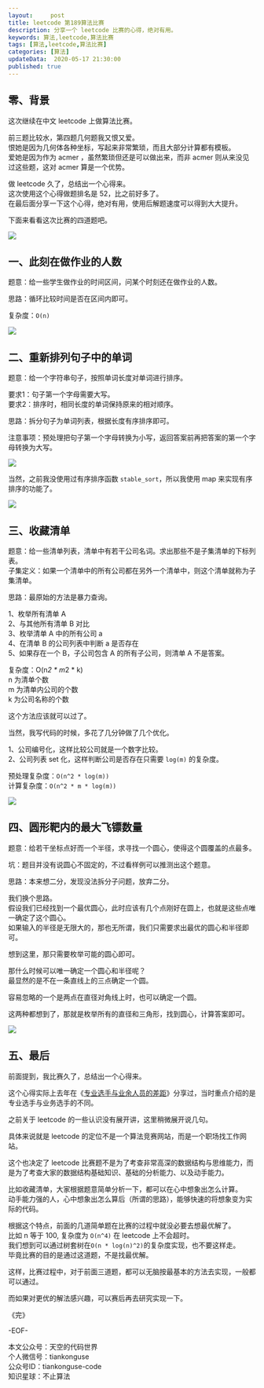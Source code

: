 ```yaml
---   
layout:     post  
title: leetcode 第189算法比赛
description: 分享一个 leetcode 比赛的心得，绝对有用。  
keywords: 算法,leetcode,算法比赛  
tags: [算法,leetcode,算法比赛]    
categories: [算法]  
updateData:  2020-05-17 21:30:00  
published: true  
---  
```



## 零、背景  


这次继续在中文 leetcode 上做算法比赛。  


前三题比较水，第四题几何题我又恨又爱。  
恨她是因为几何体各种坐标，写起来非常繁琐，而且大部分计算都有模板。  
爱她是因为作为 acmer ，虽然繁琐但还是可以做出来，而非 acmer 则从来没见过这些题，这对 acmer 算是一个优势。  


做 leetcode 久了，总结出一个心得来。  
这次使用这个心得做题排名是 52，比之前好多了。  
在最后面分享一下这个心得，绝对有用，使用后解题速度可以得到大大提升。  


下面来看看这次比赛的四道题吧。  


![](https://res2020.tiankonguse.com/images/2020/05/17/001.png)  


## 一、此刻在做作业的人数  


题意：给一些学生做作业的时间区间，问某个时刻还在做作业的人数。  


思路：循环比较时间是否在区间内即可。  


复杂度：`O(n)`  


![](https://res2020.tiankonguse.com/images/2020/05/17/002.png)  


## 二、重新排列句子中的单词  


题意：给一个字符串句子，按照单词长度对单词进行排序。  


要求1：句子第一个字母需要大写。  
要求2：排序时，相同长度的单词保持原来的相对顺序。  


思路：拆分句子为单词列表，根据长度有序排序即可。  


注意事项：预处理把句子第一个字母转换为小写，返回答案前再把答案的第一个字母转换为大写。  



![](https://res2020.tiankonguse.com/images/2020/05/17/003.png)  



当然，之前我没使用过有序排序函数 `stable_sort`，所以我使用 map 来实现有序排序的功能了。  


![](https://res2020.tiankonguse.com/images/2020/05/17/004.png)  



## 三、收藏清单  


题意：给一些清单列表，清单中有若干公司名词。求出那些不是子集清单的下标列表。    
子集定义：如果一个清单中的所有公司都在另外一个清单中，则这个清单就称为子集清单。  



思路：最原始的方法是暴力查询。  


1、枚举所有清单 A  
2、与其他所有清单 B 对比  
3、枚举清单 A 中的所有公司 a  
4、在清单 B 的公司列表中判断 a 是否存在  
5、如果存在一个 B，子公司包含 A 的所有子公司，则清单 A 不是答案。  


复杂度：O(n*2 * m*2 * k)  
n 为清单个数  
m 为清单内公司的个数  
k 为公司名称的个数  


这个方法应该就可以过了。  


当然，我写代码的时候，多花了几分钟做了几个优化。  


1、公司编号化，这样比较公司就是一个数字比较。  
2、公司列表 set 化，这样判断公司是否存在只需要 `log(m)` 的复杂度。  


预处理复杂度：`O(n^2 * log(m))`  
计算复杂度：`O(n^2 * m * log(m))`  


![](https://res2020.tiankonguse.com/images/2020/05/17/005.png)  



## 四、圆形靶内的最大飞镖数量  


题意：给若干坐标点好而一个半径，求寻找一个圆心，使得这个圆覆盖的点最多。  


坑：题目并没有说圆心不固定的，不过看样例可以推测出这个题意。  



思路：本来想二分，发现没法拆分子问题，放弃二分。  


我们换个思路。  
假设我们已经找到一个最优圆心，此时应该有几个点刚好在圆上，也就是这些点唯一确定了这个圆心。  
如果输入的半径是无限大的，那也无所谓，我们只需要求出最优的圆心和半径即可。  


想到这里，那只需要枚举可能的圆心即可。   


那什么时候可以唯一确定一个圆心和半径呢？  
最显然的是不在一条直线上的三点确定一个圆。  


容易忽略的一个是两点在直径对角线上时，也可以确定一个圆。  


这两种都想到了，那就是枚举所有的直径和三角形，找到圆心，计算答案即可。  



![](https://res2020.tiankonguse.com/images/2020/05/17/006.png)  


## 五、最后  


前面提到，我比赛久了，总结出一个心得来。  


这个心得实际上去年在《[专业选手与业余人员的差距](https://mp.weixin.qq.com/s/JCwMTqfeOdFEMcfNkf8mKQ)》分享过，当时重点介绍的是专业选手与业务选手的不同。  


之前关于 leetcode 的一些认识没有展开讲，这里稍微展开说几句。  


具体来说就是 leetcode 的定位不是一个算法竞赛网站，而是一个职场找工作网站。  


这个也决定了 leetcode 比赛题不是为了考查非常高深的数据结构与思维能力，而是为了考查大家的数据结构基础知识、基础的分析能力、以及动手能力。  


比如收藏清单，大家根据题意简单分析一下，都可以在心中想象出怎么计算。  
动手能力强的人，心中想象出怎么算后（所谓的思路），能够快速的将想象变为实际的代码。  


根据这个特点，前面的几道简单题在比赛的过程中就没必要去想最优解了。  
比如 n 等于 100, 复杂度为 `O(n^4)` 在 leetcode 上不会超时。  
我们想到可以通过树套树在`O(n * log(n)^2)`的复杂度实现，也不要这样走。  
毕竟比赛的目的是通过这道题，不是找最优解。  


这样，比赛过程中，对于前面三道题，都可以无脑按最基本的方法去实现，一般都可以通过。  


而如果对更优的解法感兴趣，可以赛后再去研究实现一下。  



《完》  


-EOF-  



本文公众号：天空的代码世界  
个人微信号：tiankonguse  
公众号ID：tiankonguse-code  
知识星球：不止算法  

